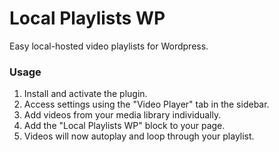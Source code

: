 # Local Playlists WP
 Easy local-hosted video playlists for Wordpress.

### Usage
1. Install and activate the plugin.
2. Access settings using the "Video Player" tab in the sidebar.
3. Add videos from your media library individually.
4. Add the "Local Playlists WP" block to your page.
5. Videos will now autoplay and loop through your playlist.